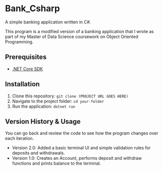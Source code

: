 # Bank_Csharp
A simple banking application written in C#. 

This program is a modified version of a banking application that I wrote as part of my Master of Data Science coursework on Object Oriented Programming.

## Prerequisites

- [.NET Core SDK](https://dotnet.microsoft.com/download)

## Installation

1. Clone this repository: `git clone (PROJECT URL GOES HERE)`
2. Navigate to the project folder: `cd your-folder`
3. Run the application: `dotnet run`

## Version History & Usage
You can go back and review the code to see how the program changes over each iteration.

- Version 2.0: Added a basic terminal UI and simple validation rules for deposits and withdrawals.
- Version 1.0: Creates an Account, performs deposit and withdraw functions and prints balance to the terminal.
